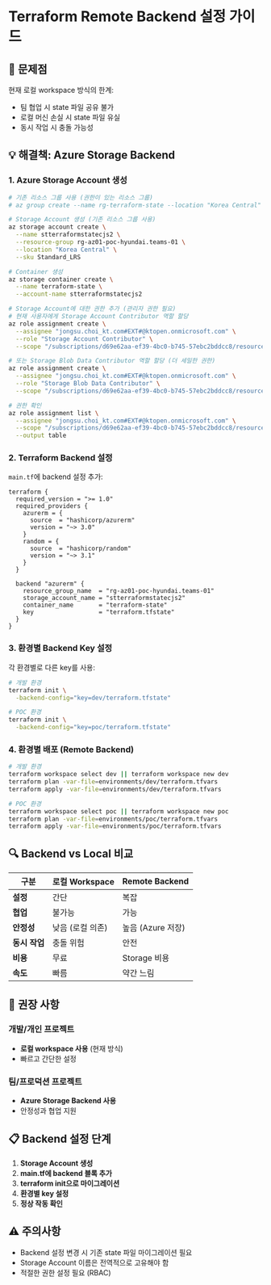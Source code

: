 # Terraform Remote Backend 설정 가이드

## 🎯 문제점
현재 로컬 workspace 방식의 한계:
- 팀 협업 시 state 파일 공유 불가
- 로컬 머신 손실 시 state 파일 유실
- 동시 작업 시 충돌 가능성

## 💡 해결책: Azure Storage Backend

### 1. Azure Storage Account 생성

```bash
# 기존 리소스 그룹 사용 (권한이 있는 리소스 그룹)
# az group create --name rg-terraform-state --location "Korea Central"  # 권한 없음

# Storage Account 생성 (기존 리소스 그룹 사용)
az storage account create \
  --name stterraformstatecjs2 \
  --resource-group rg-az01-poc-hyundai.teams-01 \
  --location "Korea Central" \
  --sku Standard_LRS

# Container 생성
az storage container create \
  --name terraform-state \
  --account-name stterraformstatecjs2

# Storage Account에 대한 권한 추가 (관리자 권한 필요)
# 현재 사용자에게 Storage Account Contributor 역할 할당
az role assignment create \
  --assignee "jongsu.choi_kt.com#EXT#@ktopen.onmicrosoft.com" \
  --role "Storage Account Contributor" \
  --scope "/subscriptions/d69e62aa-ef39-4bc0-b745-57ebc2bddcc8/resourceGroups/rg-az01-poc-hyundai.teams-01/providers/Microsoft.Storage/storageAccounts/stterraformstatecjs2"

# 또는 Storage Blob Data Contributor 역할 할당 (더 세밀한 권한)
az role assignment create \
  --assignee "jongsu.choi_kt.com#EXT#@ktopen.onmicrosoft.com" \
  --role "Storage Blob Data Contributor" \
  --scope "/subscriptions/d69e62aa-ef39-4bc0-b745-57ebc2bddcc8/resourceGroups/rg-az01-poc-hyundai.teams-01/providers/Microsoft.Storage/storageAccounts/stterraformstatecjs2"

# 권한 확인
az role assignment list \
  --assignee "jongsu.choi_kt.com#EXT#@ktopen.onmicrosoft.com" \
  --scope "/subscriptions/d69e62aa-ef39-4bc0-b745-57ebc2bddcc8/resourceGroups/rg-az01-poc-hyundai.teams-01/providers/Microsoft.Storage/storageAccounts/stterraformstatecjs2" \
  --output table
```

### 2. Terraform Backend 설정

`main.tf`에 backend 설정 추가:

```hcl
terraform {
  required_version = ">= 1.0"
  required_providers {
    azurerm = {
      source  = "hashicorp/azurerm"
      version = "~> 3.0"
    }
    random = {
      source  = "hashicorp/random"
      version = "~> 3.1"
    }
  }
  
  backend "azurerm" {
    resource_group_name  = "rg-az01-poc-hyundai.teams-01"
    storage_account_name = "stterraformstatecjs2"
    container_name       = "terraform-state"
    key                  = "terraform.tfstate"
  }
}
```

### 3. 환경별 Backend Key 설정

각 환경별로 다른 key를 사용:

```bash
# 개발 환경
terraform init \
  -backend-config="key=dev/terraform.tfstate"

# POC 환경
terraform init \
  -backend-config="key=poc/terraform.tfstate"
```

### 4. 환경별 배포 (Remote Backend)

```bash
# 개발 환경
terraform workspace select dev || terraform workspace new dev
terraform plan -var-file=environments/dev/terraform.tfvars
terraform apply -var-file=environments/dev/terraform.tfvars

# POC 환경
terraform workspace select poc || terraform workspace new poc
terraform plan -var-file=environments/poc/terraform.tfvars
terraform apply -var-file=environments/poc/terraform.tfvars
```

## 🔍 Backend vs Local 비교

| 구분 | 로컬 Workspace | Remote Backend |
|------|----------------|----------------|
| **설정** | 간단 | 복잡 |
| **협업** | 불가능 | 가능 |
| **안정성** | 낮음 (로컬 의존) | 높음 (Azure 저장) |
| **동시 작업** | 충돌 위험 | 안전 |
| **비용** | 무료 | Storage 비용 |
| **속도** | 빠름 | 약간 느림 |

## 🚀 권장 사항

### 개발/개인 프로젝트
- **로컬 workspace 사용** (현재 방식)
- 빠르고 간단한 설정

### 팀/프로덕션 프로젝트  
- **Azure Storage Backend 사용**
- 안정성과 협업 지원

## 📋 Backend 설정 단계

1. **Storage Account 생성**
2. **main.tf에 backend 블록 추가**
3. **terraform init으로 마이그레이션**
4. **환경별 key 설정**
5. **정상 작동 확인**

## ⚠️ 주의사항

- Backend 설정 변경 시 기존 state 파일 마이그레이션 필요
- Storage Account 이름은 전역적으로 고유해야 함
- 적절한 권한 설정 필요 (RBAC)
